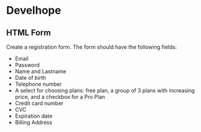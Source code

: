# Develhope
## HTML Form

Create a registration form. The form should have the following fields:
* Email
* Password
* Name and Lastname
* Date of birth
* Telephone number
* A select for choosing plans: free plan, a group of 3 plans with increasing price, and a checkbox for a Pro Plan
* Credit card number
* CVC
* Expiration date
* Billing Address
